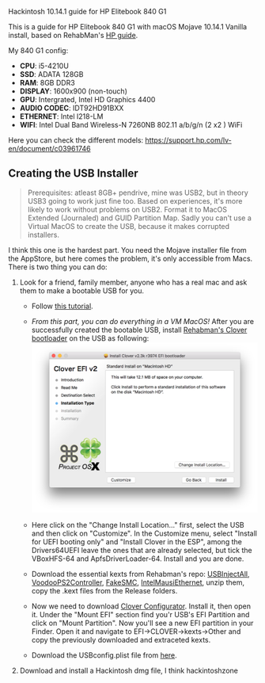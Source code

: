 Hackintosh 10.14.1 guide for HP Elitebook 840 G1

This is a guide for HP Elitebook 840 G1 with macOS Mojave 10.14.1 Vanilla install, based on RehabMan's [HP guide](https://www.tonymacx86.com/threads/guide-hp-probook-elitebook-zbook-using-clover-uefi-hotpatch.261719/).

My 840 G1 config:
- **CPU**: i5-4210U 
- **SSD**: ADATA 128GB
- **RAM**: 8GB DDR3
- **DISPLAY**: 1600x900 (non-touch)
- **GPU**: Intergrated, Intel HD Graphics 4400
- **AUDIO CODEC**: IDT92HD91BXX
- **ETHERNET**: Intel I218-LM
- **WIFI**: Intel Dual Band Wireless-N 7260NB 802.11 a/b/g/n (2 x2 ) WiFi

Here you can check the different models: https://support.hp.com/lv-en/document/c03961746

## Creating the USB Installer
> Prerequisites: atleast 8GB+ pendrive, mine was USB2, but in theory USB3 going to work just fine too. Based on experiences, it's more likely to work without problems on USB2. Format it to MacOS Extended (Journaled) and GUID Partition Map.
Sadly you can't use a Virtual MacOS to create the USB, because it makes corrupted installers.

I think this one is the hardest part. You need the Mojave installer file from the AppStore, but here comes the problem, it's only accessible from Macs. There is two thing you can do: 
1. Look for a friend, family member, anyone who has a real mac and ask them to make a bootable USB for you. 
   - Follow [this tutorial](https://www.imore.com/how-create-bootable-installer-mac-operating-system). 
   - *From this part, you can do everything in a VM MacOS!* After you are successfully created the bootable USB, install [Rehabman's Clover bootloader](https://bitbucket.org/RehabMan/clover/downloads/) on the USB as following:<img src="/images/cloverinstall.png" width=500>
   
   - Here click on the "Change Install Location..." first, select the USB and then click on "Customize". In the Customize menu, select "Install for UEFI booting only" and "Install Clover in the ESP", among the Drivers64UEFI leave the ones that are already selected, but tick the VBoxHFS-64 and ApfsDriverLoader-64. Install and you are done.
   - Download the essential kexts from Rehabman's repo: [USBInjectAll](https://bitbucket.org/RehabMan/os-x-usb-inject-all/downloads/), [VoodooPS2Controller](https://bitbucket.org/RehabMan/os-x-voodoo-ps2-controller/downloads/), [FakeSMC](https://bitbucket.org/RehabMan/os-x-fakesmc-kozlek/downloads/), [IntelMausiEthernet](https://bitbucket.org/RehabMan/os-x-intel-network/downloads/), unzip them, copy the .kext files from the Release folders.
   - Now we need to download [Clover Configurator](https://mackie100projects.altervista.org/download-clover-configurator/). Install it, then open it. Under the "Mount EFI" section find you'r USB's EFI Partition and click on "Mount Partition". Now you'll see a new EFI partition in your Finder. Open it and navigate to EFI->CLOVER->kexts->Other and copy the previously downloaded and extraceted kexts. 
   - Download the USBconfig.plist file from [here](). 
   
   
2. Download and install a Hackintosh dmg file, I think hackintoshzone
